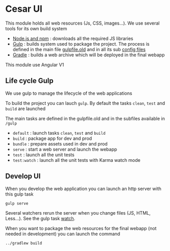 # Cesar UI

This module holds all web resources (Js, CSS, images...). We use several tools for its own build system

* [Node.js and npm](https://nodejs.org/) : downloads all the required JS libraries
* [Gulp](http://gulpjs.com/) : builds system used to package the project. The process is defined in the main file [gulpfile.old](gulpfile.old) and in all its sub [config files](gup)
* [Gradle](https://gradle.org/) : builds a web archive which will be deployed in the final webapp

This module use Angular V1

## Life cycle Gulp

We use gulp to manage the lifecycle of the web applications 

To build the project you can lauch `gulp`. By default the tasks `clean`, `test` and `build` are launched

The main tasks are defined in the gulpfile.old and in the subfiles available in `/gulp`

* `default` : launch tasks `clean`, `test` and `build`
* `build` : package app for dev and prod
* `bundle` : prepare assets used in dev and prod
* `serve` : start a web server and launch the webapp
* `test` : launch all the unit tests
* `test:watch` : launch all the unit tests with Karma watch mode

## Develop UI

When you develop the web application you can launch an http server with this gulp task

```
gulp serve
```

Several watchers rerun the server when you change files (JS, HTML, Less...). See the gulp task [watch](gulp/dev.js). 

When you want to package the web resources for the final webapp (not needed in development) you can launch the command

```
../gradlew build
```